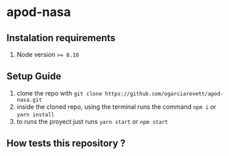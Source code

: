 # apod-nasa

## Instalation requirements

1. Node version `>= 8.10`

## Setup Guide

1. clone the repo with `git clone https://github.com/ogarciarevett/apod-nasa.git`
2. inside the cloned repo, using the terminal runs the command `npm i` or `yarn install`
3. to runs the proyect just runs `yarn start` or `npm start`

## How tests this repository ?
